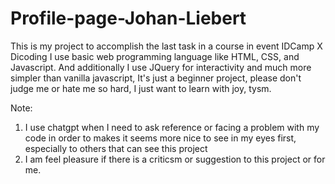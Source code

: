 # Profile-page-Johan-Liebert

This is my project to accomplish the last task in a course in event IDCamp X Dicoding
  I use basic web programming language like HTML, CSS, and Javascript. And additionally I use JQuery for interactivity and much more simpler than vanilla javascript, It's just a beginner project,
  please don't judge me or hate me so hard, I just want to learn with joy, tysm.

  Note:
  1. I use chatgpt when I need to ask reference or facing a problem with my code in order to makes it seems more nice to see in my eyes first, especially to others that can see this project
  2. I am feel pleasure if there is a criticsm or suggestion to this project or for me. 
